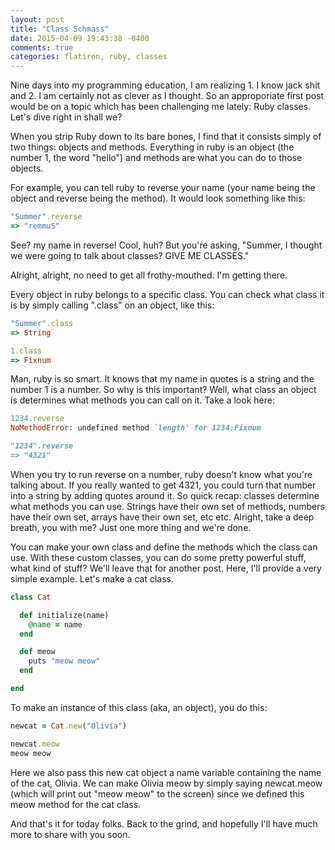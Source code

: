 ```yaml
---
layout: post
title: "Class Schmass"
date: 2015-04-09 19:43:38 -0400
comments: true
categories: flatiron, ruby, classes
---
```


Nine days into my programming education, I am realizing 1. I know jack shit and 2. I am certainly not as clever as I thought. So an approporiate first post would be on a topic which has been challenging me lately: Ruby classes. Let's dive right in shall we?

When you strip Ruby down to its bare bones, I find that it consists simply of two things: objects and methods. Everything in ruby is an object (the number 1, the word "hello") and methods are what you can do to those objects.

For example, you can tell ruby to reverse your name (your name being the object and reverse being the method). It would look something like this:

``` ruby
"Summer".reverse
=> "remmuS" 
```

See? my name in reverse! Cool, huh? But you're asking, "Summer, I thought we were going to talk about classes? GIVE ME CLASSES."

Alright, alright, no need to get all frothy-mouthed. I'm getting there.

Every object in ruby belongs to a specific class. You can check what class it is by simply calling ".class" on an object, like this:

``` ruby
"Summer".class
=> String 

1.class
=> Fixnum 
```

Man, ruby is so smart. It knows that my name in quotes is a string and the number 1 is a number. So why is this important? Well, what class an object is determines what methods you can call on it. Take a look here:

``` ruby
1234.reverse
NoMethodError: undefined method `length' for 1234:Fixnum

"1234".reverse
=> "4321" 
```

When you try to run reverse on a number, ruby doesn't know what you're talking about. If you really wanted to get 4321, you could turn that number into a string by adding quotes around it. So quick recap: classes determine what methods you can use. Strings have their own set of methods, numbers have their own set, arrays have their own set, etc etc. Alright, take a deep breath, you with me? Just one more thing and we're done.

You can make your own class and define the methods which the class can use. With these custom classes, you can do some pretty powerful stuff, what kind of stuff? We'll leave that for another post. Here, I'll provide a very simple example. Let's make a cat class. 

``` ruby
class Cat

  def initialize(name)
    @name = name
  end

  def meow
    puts "meow meow"
  end

end
```

To make an instance of this class (aka, an object), you do this:

``` ruby
newcat = Cat.new("Olivia")

newcat.meow
meow meow
```

Here we also pass this new cat object a name variable containing the name of the cat, Olivia. We can make Olivia meow by simply saying newcat.meow (which will print out "meow meow" to the screen) since we defined this meow method for the cat class.

And that's it for today folks. Back to the grind, and hopefully I'll have much more to share with you soon.


